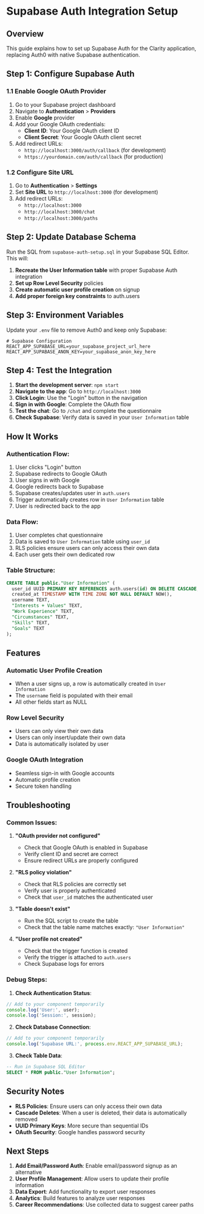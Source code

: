 # Supabase Auth Integration Setup

## Overview
This guide explains how to set up Supabase Auth for the Clarity application, replacing Auth0 with native Supabase authentication.

## Step 1: Configure Supabase Auth

### 1.1 Enable Google OAuth Provider
1. Go to your Supabase project dashboard
2. Navigate to **Authentication** > **Providers**
3. Enable **Google** provider
4. Add your Google OAuth credentials:
   - **Client ID**: Your Google OAuth client ID
   - **Client Secret**: Your Google OAuth client secret
5. Add redirect URLs:
   - `http://localhost:3000/auth/callback` (for development)
   - `https://yourdomain.com/auth/callback` (for production)

### 1.2 Configure Site URL
1. Go to **Authentication** > **Settings**
2. Set **Site URL** to `http://localhost:3000` (for development)
3. Add redirect URLs:
   - `http://localhost:3000`
   - `http://localhost:3000/chat`
   - `http://localhost:3000/paths`

## Step 2: Update Database Schema

Run the SQL from `supabase-auth-setup.sql` in your Supabase SQL Editor. This will:

1. **Recreate the User Information table** with proper Supabase Auth integration
2. **Set up Row Level Security** policies
3. **Create automatic user profile creation** on signup
4. **Add proper foreign key constraints** to auth.users

## Step 3: Environment Variables

Update your `.env` file to remove Auth0 and keep only Supabase:

```env
# Supabase Configuration
REACT_APP_SUPABASE_URL=your_supabase_project_url_here
REACT_APP_SUPABASE_ANON_KEY=your_supabase_anon_key_here
```

## Step 4: Test the Integration

1. **Start the development server**: `npm start`
2. **Navigate to the app**: Go to `http://localhost:3000`
3. **Click Login**: Use the "Login" button in the navigation
4. **Sign in with Google**: Complete the OAuth flow
5. **Test the chat**: Go to `/chat` and complete the questionnaire
6. **Check Supabase**: Verify data is saved in your `User Information` table

## How It Works

### Authentication Flow:
1. User clicks "Login" button
2. Supabase redirects to Google OAuth
3. User signs in with Google
4. Google redirects back to Supabase
5. Supabase creates/updates user in `auth.users`
6. Trigger automatically creates row in `User Information` table
7. User is redirected back to the app

### Data Flow:
1. User completes chat questionnaire
2. Data is saved to `User Information` table using `user_id`
3. RLS policies ensure users can only access their own data
4. Each user gets their own dedicated row

### Table Structure:
```sql
CREATE TABLE public."User Information" (
  user_id UUID PRIMARY KEY REFERENCES auth.users(id) ON DELETE CASCADE,
  created_at TIMESTAMP WITH TIME ZONE NOT NULL DEFAULT NOW(),
  username TEXT,
  "Interests + Values" TEXT,
  "Work Experience" TEXT,
  "Circumstances" TEXT,
  "Skills" TEXT,
  "Goals" TEXT
);
```

## Features

### Automatic User Profile Creation
- When a user signs up, a row is automatically created in `User Information`
- The `username` field is populated with their email
- All other fields start as NULL

### Row Level Security
- Users can only view their own data
- Users can only insert/update their own data
- Data is automatically isolated by user

### Google OAuth Integration
- Seamless sign-in with Google accounts
- Automatic profile creation
- Secure token handling

## Troubleshooting

### Common Issues:

1. **"OAuth provider not configured"**
   - Check that Google OAuth is enabled in Supabase
   - Verify client ID and secret are correct
   - Ensure redirect URLs are properly configured

2. **"RLS policy violation"**
   - Check that RLS policies are correctly set
   - Verify user is properly authenticated
   - Check that `user_id` matches the authenticated user

3. **"Table doesn't exist"**
   - Run the SQL script to create the table
   - Check that the table name matches exactly: `"User Information"`

4. **"User profile not created"**
   - Check that the trigger function is created
   - Verify the trigger is attached to `auth.users`
   - Check Supabase logs for errors

### Debug Steps:

1. **Check Authentication Status**:
```javascript
// Add to your component temporarily
console.log('User:', user);
console.log('Session:', session);
```

2. **Check Database Connection**:
```javascript
// Add to your component temporarily
console.log('Supabase URL:', process.env.REACT_APP_SUPABASE_URL);
```

3. **Check Table Data**:
```sql
-- Run in Supabase SQL Editor
SELECT * FROM public."User Information";
```

## Security Notes

- **RLS Policies**: Ensure users can only access their own data
- **Cascade Deletes**: When a user is deleted, their data is automatically removed
- **UUID Primary Keys**: More secure than sequential IDs
- **OAuth Security**: Google handles password security

## Next Steps

1. **Add Email/Password Auth**: Enable email/password signup as an alternative
2. **User Profile Management**: Allow users to update their profile information
3. **Data Export**: Add functionality to export user responses
4. **Analytics**: Build features to analyze user responses
5. **Career Recommendations**: Use collected data to suggest career paths 